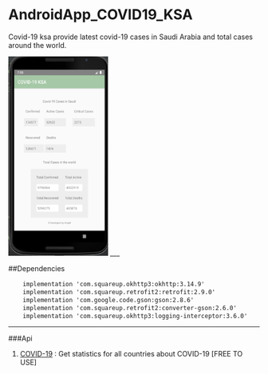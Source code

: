 # AndroidApp_COVID19_KSA

Covid-19 ksa provide latest covid-19 cases in Saudi Arabia and total cases around the world.


<img src="covid_app.png" width="200" height="400" />
___

##Dependencies

```
    implementation 'com.squareup.okhttp3:okhttp:3.14.9'
    implementation 'com.squareup.retrofit2:retrofit:2.9.0'
    implementation 'com.google.code.gson:gson:2.8.6'
    implementation 'com.squareup.retrofit2:converter-gson:2.6.0'
    implementation 'com.squareup.okhttp3:logging-interceptor:3.6.0'
```

___

###Api 

1. [COVID-19](https://rapidapi.com/api-sports/api/covid-193) : Get statistics for all countries about COVID-19 [FREE TO USE]




